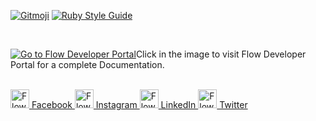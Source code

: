 [![Gitmoji](https://img.shields.io/badge/gitmoji-%20😜%20😍-FFDD67.svg)](https://gitmoji.dev) [![Ruby Style Guide](https://img.shields.io/badge/code_style-rubocop-brightgreen.svg)](https://github.com/rubocop-hq/rubocop)

<br>

[![Go to Flow Developer Portal](https://dev.flowfin.tech/assets/flow-header.svg)](https://dev.flowfin.tech)Click in the image to visit Flow Developer Portal for a complete Documentation.

<br>


<div>
<a href="https://www.facebook.com/FlowFinTech"><img src="https://dev.flowfin.tech/assets/facebook.svg" alt="Flow on Facebook" height="30"> Facebook  </a>
<a href="https://www.instagram.com/flowfin.tech"><img src="https://dev.flowfin.tech/assets/instagram.svg" alt="Flow on Instagram" height="30"> Instagram  </a>
<a href="https://www.linkedin.com/company/flow-fintech"><img src="https://dev.flowfin.tech/assets/linkedin.svg" alt="Flow on LinkedIn" height="30"> LinkedIn </a>
<a href="https://twitter.com/FlowFinTech"><img src="https://dev.flowfin.tech/assets/twitter.svg" alt="Flow on Twitter" height="30"> Twitter </a>
</div>
